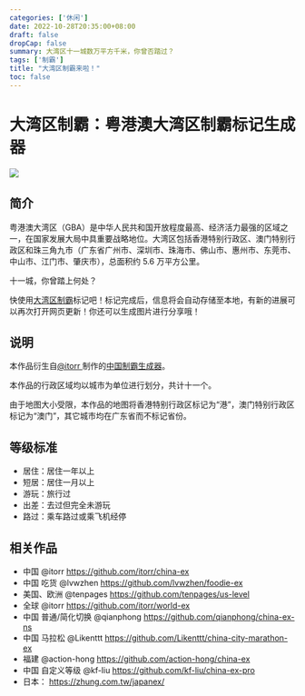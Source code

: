 ```yaml
---
categories: ['休闲']
date: 2022-10-28T20:35:00+08:00
draft: false
dropCap: false
summary: 大湾区十一城数万平方千米，你曾否踏过？
tags: ['制霸']
title: "大湾区制霸来啦！"
toc: false
---
```


# 大湾区制霸：粤港澳大湾区制霸标记生成器

[![](https://yusancky.github.io/images/GBA-ex/GBA-ex.jpg)](https://gba-ex.netlify.app/)

## 简介

粤港澳大湾区（GBA）是中华人民共和国开放程度最高、经济活力最强的区域之一，在国家发展大局中具重要战略地位。大湾区包括香港特别行政区、澳门特别行政区和珠三角九市（广东省广州市、深圳市、珠海市、佛山市、惠州市、东莞市、中山市、江门市、肇庆市），总面积约 $5.6$ 万平方公里。

十一城，你曾踏上何处？

快使用[大湾区制霸](https://gba-ex.netlify.app/)标记吧！标记完成后，信息将会自动存储至本地，有新的进展可以再次打开网页更新！你还可以生成图片进行分享哦！

## 说明

本作品衍生自[@itorr ](https://i.magiconch.com/)制作的[中国制霸生成器](https://github.com/itorr/china-ex)。

本作品的行政区域均以城市为单位进行划分，共计十一个。

由于地图大小受限，本作品的地图将香港特别行政区标记为“港”，澳门特别行政区标记为“澳门”，其它城市均在广东省而不标记省份。

## 等级标准

- 居住：居住一年以上
- 短居：居住一月以上
- 游玩：旅行过
- 出差：去过但完全未游玩
- 路过：乘车路过或乘飞机经停

## 相关作品

- 中国 @itorr https://github.com/itorr/china-ex
- 中国 吃货 @lvwzhen https://github.com/lvwzhen/foodie-ex
- 美国、欧洲 @tenpages https://github.com/tenpages/us-level
- 全球 @itorr https://github.com/itorr/world-ex
- 中国 普通/简化切换 @qianphong https://github.com/qianphong/china-ex-ns
- 中国 马拉松 @Likenttt https://github.com/Likenttt/china-city-marathon-ex
- 福建 @action-hong https://github.com/action-hong/china-ex
- 中国 自定义等级 @kf-liu https://github.com/kf-liu/china-ex-pro
- 日本： https://zhung.com.tw/japanex/